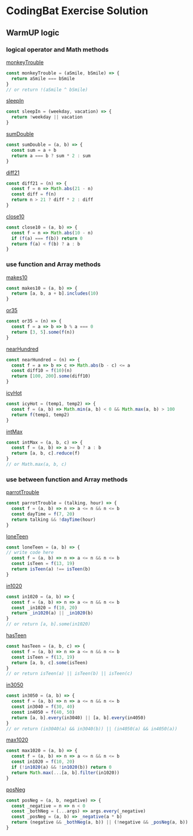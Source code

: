 # CodingBat Exercise Solution

## WarmUP logic

### logical operator and Math methods

[monkeyTrouble](../spec/monkeyTrouble.spec.js)
```js
const monkeyTrouble = (aSmile, bSmile) => {
  return aSmile === bSmile
}
// or return !(aSmile ^ bSmile)
```

[sleepIn](../spec/sleepIn.spec.js)
```js
const sleepIn = (weekday, vacation) => {
  return !weekday || vacation
}
```

[sumDouble](../spec/sumDouble.spec.js)
```js
const sumDouble = (a, b) => {
  const sum = a + b
  return a === b ? sum * 2 : sum
}
```

[diff21](../spec/diff21.spec.js)
```js
const diff21 = (n) => {
  const f = n => Math.abs(21 - n)
  const diff = f(n)
  return n > 21 ? diff * 2 : diff
}
```

[close10](../spec/close10.spec.js)
```js
const close10 = (a, b) => {
  const f = n => Math.abs(10 - n)
  if (f(a) === f(b)) return 0
  return f(a) < f(b) ? a : b
}
```

### use function and Array methods

[makes10](../spec/makes10.spec.js)
```js
const makes10 = (a, b) => {
  return [a, b, a + b].includes(10)
}
```

[or35](../spec/or35.spec.js)
```js
const or35 = (n) => {
  const f = a => b => b % a === 0
  return [3, 5].some(f(n))
}
```

[nearHundred](../spec/nearHundred.spec.js)
```js
const nearHundred = (n) => {
  const f = a => b => c => Math.abs(b - c) <= a 
  const diff10 = f(10)(n)
  return [100, 200].some(diff10)
}
```

[icyHot](../spec/icyHot.spec.js)
```js
const icyHot = (temp1, temp2) => {
  const f = (a, b) => Math.min(a, b) < 0 && Math.max(a, b) > 100
  return f(temp1, temp2)
}
```

[intMax](../spec/intMax.spec.js)
```js
const intMax = (a, b, c) => {
  const f = (a, b) => a >= b ? a : b
  return [a, b, c].reduce(f)
}
// or Math.max(a, b, c)
```

### use between function and Array methods

[parrotTrouble](../spec/parrotTrouble.spec.js)
```js
const parrotTrouble = (talking, hour) => {
  const f = (a, b) => n => a <= n && n <= b
  const dayTime = f(7, 20)
  return talking && !dayTime(hour)
}
```

[loneTeen](../spec/loneTeen.spec.js)
```js
const loneTeen = (a, b) => {
// write code here
  const f = (a, b) => n => a <= n && n <= b
  const isTeen = f(13, 19)
  return isTeen(a) !== isTeen(b)
}
```

[in1020](../spec/in1020.spec.js)
```js
const in1020 = (a, b) => {
  const f = (a, b) => n => a <= n && n <= b
  const _in1020 = f(10, 20)
  return _in1020(a) || _in1020(b)
}
// or return [a, b].some(in1020)
```

[hasTeen](../spec/hasTeen.spec.js)
```js
const hasTeen = (a, b, c) => {
  const f = (a, b) => n => a <= n && n <= b
  const isTeen = f(13, 19)
  return [a, b, c].some(isTeen)
}
// or return isTeen(a) || isTeen(b) || isTeen(c)
```

[in3050](../spec/in3050.spec.js)
```js
const in3050 = (a, b) => {
  const f = (a, b) => n => a <= n && n <= b
  const in3040 = f(30, 40)
  const in4050 = f(40, 50)
  return [a, b].every(in3040) || [a, b].every(in4050)
}
// or return (in3040(a) && in3040(b)) || (in4050(a) && in4050(a))
```

[max1020](../spec/max1020.spec.js)
```js
const max1020 = (a, b) => {
  const f = (a, b) => n => a <= n && n <= b
  const in1020 = f(10, 20)
  if (!in1020(a) && !in1020(b)) return 0
  return Math.max(...[a, b].filter(in1020))
}
```

[posNeg](../spec/posNeg.spec.js)
```js
const posNeg = (a, b, negative) => {
  const _negative = n => n < 0
  const _bothNeg = (...args) => args.every(_negative)
  const _posNeg = (a, b) => _negative(a * b)
  return (negative && _bothNeg(a, b)) || (!negative && _posNeg(a, b))
}
```